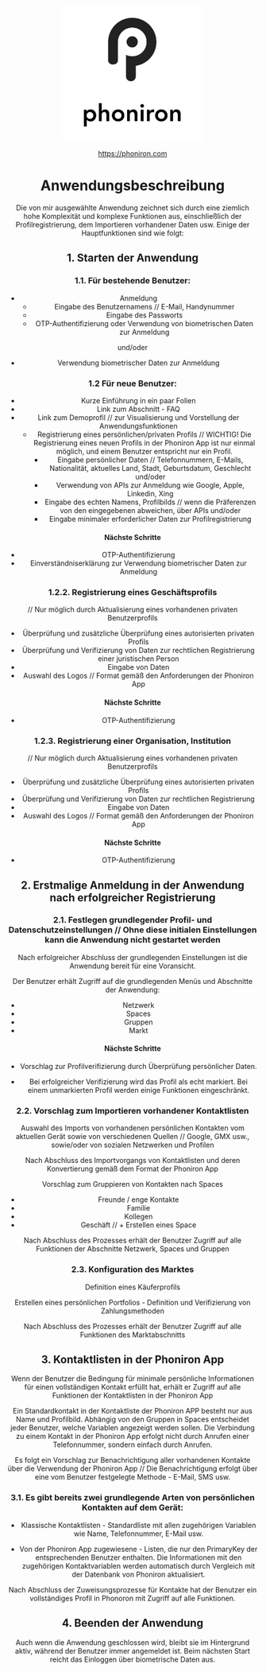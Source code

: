 <center><img src="assets/logos/logo_black.png" alt="phoniron logo" height="270">

https://phoniron.com

# Anwendungsbeschreibung

Die von mir ausgewählte Anwendung zeichnet sich durch eine ziemlich hohe Komplexität und komplexe Funktionen aus, einschließlich der Profilregistrierung, dem Importieren vorhandener Daten usw. Einige der Hauptfunktionen sind wie folgt:

## 1. Starten der Anwendung

### 1.1. Für bestehende Benutzer:

- Anmeldung
  - Eingabe des Benutzernamens // E-Mail, Handynummer
  - Eingabe des Passworts
  - OTP-Authentifizierung oder Verwendung von biometrischen Daten zur Anmeldung

und/oder

- Verwendung biometrischer Daten zur Anmeldung

### 1.2 Für neue Benutzer:

- Kurze Einführung in ein paar Folien
- Link zum Abschnitt - FAQ
- Link zum Demoprofil // zur Visualisierung und Vorstellung der Anwendungsfunktionen
  - Registrierung eines persönlichen/privaten Profils
    // WICHTIG! Die Registrierung eines neuen Profils in der Phoniron App ist nur einmal möglich, und einem Benutzer entspricht nur ein Profil.
    - Eingabe persönlicher Daten // Telefonnummern, E-Mails, Nationalität, aktuelles Land, Stadt, Geburtsdatum, Geschlecht
    und/oder
    - Verwendung von APIs zur Anmeldung wie Google, Apple, Linkedin, Xing
    - Eingabe des echten Namens, Profilbilds // wenn die Präferenzen von den eingegebenen abweichen, über APIs
    und/oder
    - Eingabe minimaler erforderlicher Daten zur Profilregistrierung

#### Nächste Schritte

- OTP-Authentifizierung
- Einverständniserklärung zur Verwendung biometrischer Daten zur Anmeldung

### 1.2.2. Registrierung eines Geschäftsprofils

// Nur möglich durch Aktualisierung eines vorhandenen privaten Benutzerprofils

- Überprüfung und zusätzliche Überprüfung eines autorisierten privaten Profils
- Überprüfung und Verifizierung von Daten zur rechtlichen Registrierung einer juristischen Person
- Eingabe von Daten
- Auswahl des Logos // Format gemäß den Anforderungen der Phoniron App

#### Nächste Schritte

- OTP-Authentifizierung

### 1.2.3. Registrierung einer Organisation, Institution

// Nur möglich durch Aktualisierung eines vorhandenen privaten Benutzerprofils

- Überprüfung und zusätzliche Überprüfung eines autorisierten privaten Profils
- Überprüfung und Verifizierung von Daten zur rechtlichen Registrierung
- Eingabe von Daten
- Auswahl des Logos // Format gemäß den Anforderungen der Phoniron App

#### Nächste Schritte

- OTP-Authentifizierung

## 2. Erstmalige Anmeldung in der Anwendung nach erfolgreicher Registrierung

### 2.1. Festlegen grundlegender Profil- und Datenschutzeinstellungen // Ohne diese initialen Einstellungen kann die Anwendung nicht gestartet werden

Nach erfolgreicher Abschluss der grundlegenden Einstellungen ist die Anwendung bereit für eine Voransicht.

Der Benutzer erhält Zugriff auf die grundlegenden Menüs und Abschnitte der Anwendung:

- Netzwerk
- Spaces
- Gruppen
- Markt

#### Nächste Schritte

- Vorschlag zur Profilverifizierung durch Überprüfung persönlicher Daten.

- Bei erfolgreicher Verifizierung wird das Profil als echt markiert. Bei einem unmarkierten Profil werden einige Funktionen eingeschränkt.

### 2.2. Vorschlag zum Importieren vorhandener Kontaktlisten

Auswahl des Imports von vorhandenen persönlichen Kontakten vom aktuellen Gerät sowie von verschiedenen Quellen // Google, GMX usw., sowie/oder von sozialen Netzwerken und Profilen

Nach Abschluss des Importvorgangs von Kontaktlisten und deren Konvertierung gemäß dem Format der Phoniron App

Vorschlag zum Gruppieren von Kontakten nach Spaces

- Freunde / enge Kontakte
- Familie
- Kollegen
- Geschäft // + Erstellen eines Space

Nach Abschluss des Prozesses erhält der Benutzer Zugriff auf alle Funktionen der Abschnitte Netzwerk, Spaces und Gruppen

### 2.3. Konfiguration des Marktes

Definition eines Käuferprofils

Erstellen eines persönlichen Portfolios - Definition und Verifizierung von Zahlungsmethoden

Nach Abschluss des Prozesses erhält der Benutzer Zugriff auf alle Funktionen des Marktabschnitts

## 3. Kontaktlisten in der Phoniron App

Wenn der Benutzer die Bedingung für minimale persönliche Informationen für einen vollständigen Kontakt erfüllt hat, erhält er Zugriff auf alle Funktionen der Kontaktlisten in der Phoniron App

Ein Standardkontakt in der Kontaktliste der Phoniron APP besteht nur aus Name und Profilbild. Abhängig von den Gruppen in Spaces entscheidet jeder Benutzer, welche Variablen angezeigt werden sollen. Die Verbindung zu einem Kontakt in der Phoniron App erfolgt nicht durch Anrufen einer Telefonnummer, sondern einfach durch Anrufen.

Es folgt ein Vorschlag zur Benachrichtigung aller vorhandenen Kontakte über die Verwendung der Phoniron App // Die Benachrichtigung erfolgt über eine vom Benutzer festgelegte Methode - E-Mail, SMS usw.

### 3.1. Es gibt bereits zwei grundlegende Arten von persönlichen Kontakten auf dem Gerät:

- Klassische Kontaktlisten - Standardliste mit allen zugehörigen Variablen wie Name, Telefonnummer, E-Mail usw.

- Von der Phoniron App zugewiesene - Listen, die nur den PrimaryKey der entsprechenden Benutzer enthalten. Die Informationen mit den zugehörigen Kontaktvariablen werden automatisch durch Vergleich mit der Datenbank von Phoniron aktualisiert.

Nach Abschluss der Zuweisungsprozesse für Kontakte hat der Benutzer ein vollständiges Profil in Phonoron mit Zugriff auf alle Funktionen.

## 4. Beenden der Anwendung

Auch wenn die Anwendung geschlossen wird, bleibt sie im Hintergrund aktiv, während der Benutzer immer angemeldet ist. Beim nächsten Start reicht das Einloggen über biometrische Daten aus.
